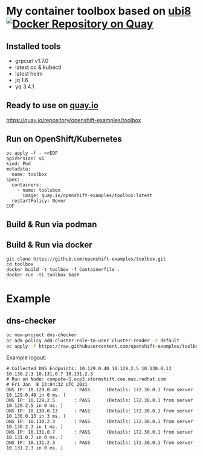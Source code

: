 # My container toolbox based on [ubi8](https://catalog.redhat.com/software/container-stacks/detail/5ec53f50ef29fd35586d9a56) [![Docker Repository on Quay](https://quay.io/repository/openshift-examples/toolbox/status "Docker Repository on Quay")](https://quay.io/repository/openshift-examples/toolbox)

## Installed tools

 * grpcurl v1.7.0
 * latest oc & kubectl
 * latest helm
 * jq 1.6
 * yq 3.4.1

## Ready to use on [quay.io](https://quay.io/repository/openshift-examples/toolbox)

https://quay.io/repository/openshift-examples/toolbox

## Run on OpenShift/Kubernetes
```
oc apply -f - <<EOF
apiVersion: v1
kind: Pod
metadata:
  name: toolbox
spec:
  containers:
    - name: toolsbox
      image: quay.io/openshift-examples/toolbox:latest
  restartPolicy: Never
EOF
```

## Build & Run via podman

## Build & Run via docker
```
git clone https://github.com/openshift-examples/toolbox.git
cd toolbox
docker build -t toolbox -f Containerfile .
docker run -ti toolbox bash
```

# Example

## dns-checker

```bash
oc new-project dns-checker
oc adm policy add-cluster-role-to-user cluster-reader -z default
oc apply -f https://raw.githubusercontent.com/openshift-examples/toolbox/main/dns-checker.daemonset.yaml

```

Example logout:
```
# Collected DNS Endpoints: 10.129.0.40 10.129.2.5 10.130.0.13 10.130.2.3 10.131.0.7 10.131.2.3
# Run on Node: compute-1.ocp3.stormshift.coe.muc.redhat.com
# Fri Jan  8 13:04:32 UTC 2021
DNS IP: 10.129.0.40      : PASS      (Details: 172.30.0.1 from server 10.129.0.40 in 0 ms. )
DNS IP: 10.129.2.5       : PASS      (Details: 172.30.0.1 from server 10.129.2.5 in 0 ms. )
DNS IP: 10.130.0.13      : PASS      (Details: 172.30.0.1 from server 10.130.0.13 in 3 ms. )
DNS IP: 10.130.2.3       : PASS      (Details: 172.30.0.1 from server 10.130.2.3 in 1 ms. )
DNS IP: 10.131.0.7       : PASS      (Details: 172.30.0.1 from server 10.131.0.7 in 0 ms. )
DNS IP: 10.131.2.3       : PASS      (Details: 172.30.0.1 from server 10.131.2.3 in 0 ms. )
```